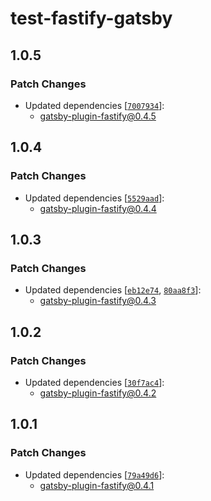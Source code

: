 # test-fastify-gatsby

## 1.0.5

### Patch Changes

- Updated dependencies [[`7007934`](https://github.com/gatsby-uc/plugins/commit/700793427bf754a8449717179d51dabe76096d81)]:
  - gatsby-plugin-fastify@0.4.5

## 1.0.4

### Patch Changes

- Updated dependencies [[`5529aad`](https://github.com/gatsby-uc/plugins/commit/5529aadf0f65c4b0c193131d606c3ce7d8d06651)]:
  - gatsby-plugin-fastify@0.4.4

## 1.0.3

### Patch Changes

- Updated dependencies [[`eb12e74`](https://github.com/gatsby-uc/plugins/commit/eb12e74e05268ee7778f00711772749cd7d8ab6c), [`80aa8f3`](https://github.com/gatsby-uc/plugins/commit/80aa8f39c79bed433b47dad39810767710d0bdd2)]:
  - gatsby-plugin-fastify@0.4.3

## 1.0.2

### Patch Changes

- Updated dependencies [[`30f7ac4`](https://github.com/gatsby-uc/plugins/commit/30f7ac4bb5c39374b79ed900b3aab60f9c44774a)]:
  - gatsby-plugin-fastify@0.4.2

## 1.0.1

### Patch Changes

- Updated dependencies [[`79a49d6`](https://github.com/gatsby-uc/plugins/commit/79a49d63ef6fbb9ad997545e9e692f16b9e04ec3)]:
  - gatsby-plugin-fastify@0.4.1

